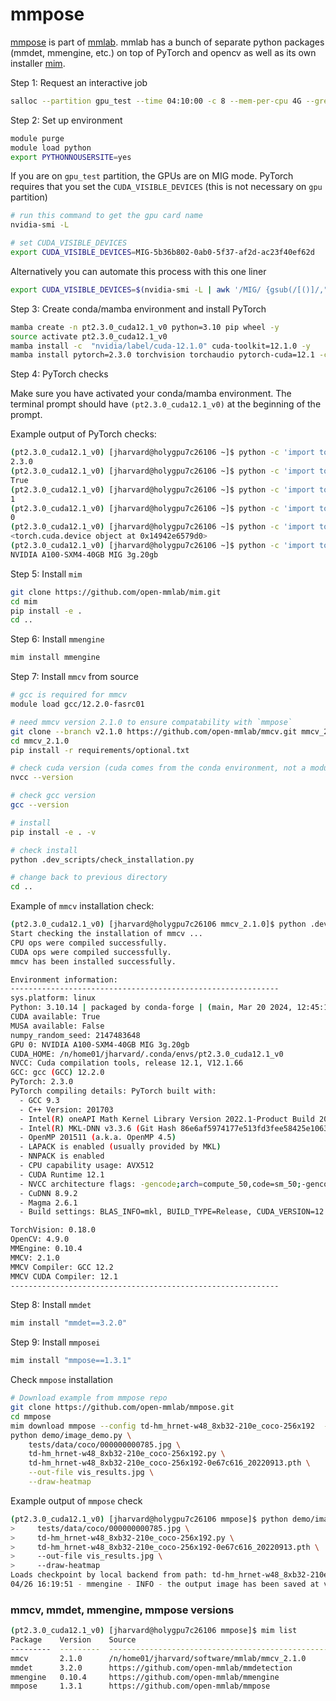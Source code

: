 # mmpose

[mmpose](https://github.com/open-mmlab/mmpose) is part of
[mmlab](https://github.com/open-mmlab). mmlab has a bunch of separate python
packages (mmdet, mmengine, etc.) on top of PyTorch and opencv as well as its own
installer [mim](https://github.com/open-mmlab/mim).

Step 1: Request an interactive job

```bash
salloc --partition gpu_test --time 04:10:00 -c 8 --mem-per-cpu 4G --gres=gpu:1
```

Step 2: Set up environment

```bash
module purge
module load python
export PYTHONNOUSERSITE=yes
```

If you are on `gpu_test` partition, the GPUs are on MIG mode. PyTorch requires
that you set the `CUDA_VISIBLE_DEVICES` (this is not necessary on `gpu`
partition)

```bash
# run this command to get the gpu card name
nvidia-smi -L

# set CUDA_VISIBLE_DEVICES
export CUDA_VISIBLE_DEVICES=MIG-5b36b802-0ab0-5f37-af2d-ac23f40ef62d
```

Alternatively you can automate this process with this one liner

```bash
export CUDA_VISIBLE_DEVICES=$(nvidia-smi -L | awk '/MIG/ {gsub(/[()]/,"");print $NF}')
```


Step 3: Create conda/mamba environment and install PyTorch

```bash
mamba create -n pt2.3.0_cuda12.1_v0 python=3.10 pip wheel -y
source activate pt2.3.0_cuda12.1_v0
mamba install -c  "nvidia/label/cuda-12.1.0" cuda-toolkit=12.1.0 -y
mamba install pytorch=2.3.0 torchvision torchaudio pytorch-cuda=12.1 -c pytorch -c nvidia -y
```

Step 4: PyTorch checks

Make sure you have activated your conda/mamba environment. The terminal prompt
should have `(pt2.3.0_cuda12.1_v0)` at the beginning of the prompt.

Example output of PyTorch checks:

```bash
(pt2.3.0_cuda12.1_v0) [jharvard@holygpu7c26106 ~]$ python -c 'import torch;print(torch.__version__)'
2.3.0
(pt2.3.0_cuda12.1_v0) [jharvard@holygpu7c26106 ~]$ python -c 'import torch;print(torch.cuda.is_available())'
True
(pt2.3.0_cuda12.1_v0) [jharvard@holygpu7c26106 ~]$ python -c 'import torch;print(torch.cuda.device_count())'
1
(pt2.3.0_cuda12.1_v0) [jharvard@holygpu7c26106 ~]$ python -c 'import torch;print(torch.cuda.current_device())'
0
(pt2.3.0_cuda12.1_v0) [jharvard@holygpu7c26106 ~]$ python -c 'import torch;print(torch.cuda.device(0))'
<torch.cuda.device object at 0x14942e6579d0>
(pt2.3.0_cuda12.1_v0) [jharvard@holygpu7c26106 ~]$ python -c 'import torch;print(torch.cuda.get_device_name(0))'
NVIDIA A100-SXM4-40GB MIG 3g.20gb
```

Step 5: Install `mim`

```bash
git clone https://github.com/open-mmlab/mim.git
cd mim
pip install -e .
cd ..
```

Step 6: Install `mmengine`

```bash
mim install mmengine
```

Step 7: Install `mmcv` from source


```bash
# gcc is required for mmcv
module load gcc/12.2.0-fasrc01

# need mmcv version 2.1.0 to ensure compatability with `mmpose`
git clone --branch v2.1.0 https://github.com/open-mmlab/mmcv.git mmcv_2.1.0
cd mmcv_2.1.0
pip install -r requirements/optional.txt

# check cuda version (cuda comes from the conda environment, not a module)
nvcc --version

# check gcc version
gcc --version

# install
pip install -e . -v

# check install
python .dev_scripts/check_installation.py

# change back to previous directory
cd ..
```

Example of `mmcv` installation check:



```bash
(pt2.3.0_cuda12.1_v0) [jharvard@holygpu7c26106 mmcv_2.1.0]$ python .dev_scripts/check_installation.py
Start checking the installation of mmcv ...
CPU ops were compiled successfully.
CUDA ops were compiled successfully.
mmcv has been installed successfully.

Environment information:
------------------------------------------------------------
sys.platform: linux
Python: 3.10.14 | packaged by conda-forge | (main, Mar 20 2024, 12:45:18) [GCC 12.3.0]
CUDA available: True
MUSA available: False
numpy_random_seed: 2147483648
GPU 0: NVIDIA A100-SXM4-40GB MIG 3g.20gb
CUDA_HOME: /n/home01/jharvard/.conda/envs/pt2.3.0_cuda12.1_v0
NVCC: Cuda compilation tools, release 12.1, V12.1.66
GCC: gcc (GCC) 12.2.0
PyTorch: 2.3.0
PyTorch compiling details: PyTorch built with:
  - GCC 9.3
  - C++ Version: 201703
  - Intel(R) oneAPI Math Kernel Library Version 2022.1-Product Build 20220311 for Intel(R) 64 architecture applications
  - Intel(R) MKL-DNN v3.3.6 (Git Hash 86e6af5974177e513fd3fee58425e1063e7f1361)
  - OpenMP 201511 (a.k.a. OpenMP 4.5)
  - LAPACK is enabled (usually provided by MKL)
  - NNPACK is enabled
  - CPU capability usage: AVX512
  - CUDA Runtime 12.1
  - NVCC architecture flags: -gencode;arch=compute_50,code=sm_50;-gencode;arch=compute_60,code=sm_60;-gencode;arch=compute_61,code=sm_61;-gencode;arch=compute_70,code=sm_70;-gencode;arch=compute_75,code=sm_75;-gencode;arch=compute_80,code=sm_80;-gencode;arch=compute_86,code=sm_86;-gencode;arch=compute_90,code=sm_90
  - CuDNN 8.9.2
  - Magma 2.6.1
  - Build settings: BLAS_INFO=mkl, BUILD_TYPE=Release, CUDA_VERSION=12.1, CUDNN_VERSION=8.9.2, CXX_COMPILER=/opt/rh/devtoolset-9/root/usr/bin/c++, CXX_FLAGS= -D_GLIBCXX_USE_CXX11_ABI=0 -fabi-version=11 -fvisibility-inlines-hidden -DUSE_PTHREADPOOL -DNDEBUG -DUSE_KINETO -DLIBKINETO_NOROCTRACER -DUSE_FBGEMM -DUSE_QNNPACK -DUSE_PYTORCH_QNNPACK -DUSE_XNNPACK -DSYMBOLICATE_MOBILE_DEBUG_HANDLE -O2 -fPIC -Wall -Wextra -Werror=return-type -Werror=non-virtual-dtor -Werror=bool-operation -Wnarrowing -Wno-missing-field-initializers -Wno-type-limits -Wno-array-bounds -Wno-unknown-pragmas -Wno-unused-parameter -Wno-unused-function -Wno-unused-result -Wno-strict-overflow -Wno-strict-aliasing -Wno-stringop-overflow -Wsuggest-override -Wno-psabi -Wno-error=pedantic -Wno-error=old-style-cast -Wno-missing-braces -fdiagnostics-color=always -faligned-new -Wno-unused-but-set-variable -Wno-maybe-uninitialized -fno-math-errno -fno-trapping-math -Werror=format -Wno-stringop-overflow, LAPACK_INFO=mkl, PERF_WITH_AVX=1, PERF_WITH_AVX2=1, PERF_WITH_AVX512=1, TORCH_VERSION=2.3.0, USE_CUDA=ON, USE_CUDNN=ON, USE_CUSPARSELT=1, USE_EXCEPTION_PTR=1, USE_GFLAGS=OFF, USE_GLOG=OFF, USE_GLOO=ON, USE_MKL=ON, USE_MKLDNN=ON, USE_MPI=OFF, USE_NCCL=ON, USE_NNPACK=ON, USE_OPENMP=ON, USE_ROCM=OFF, USE_ROCM_KERNEL_ASSERT=OFF,

TorchVision: 0.18.0
OpenCV: 4.9.0
MMEngine: 0.10.4
MMCV: 2.1.0
MMCV Compiler: GCC 12.2
MMCV CUDA Compiler: 12.1
------------------------------------------------------------
```

Step 8: Install `mmdet`

```bash
mim install "mmdet==3.2.0"
```

Step 9: Install `mmposei`

```bash
mim install "mmpose==1.3.1"
```

Check `mmpose` installation

```bash
# Download example from mmpose repo
git clone https://github.com/open-mmlab/mmpose.git
cd mmpose
mim download mmpose --config td-hm_hrnet-w48_8xb32-210e_coco-256x192  --dest .
python demo/image_demo.py \
    tests/data/coco/000000000785.jpg \
    td-hm_hrnet-w48_8xb32-210e_coco-256x192.py \
    td-hm_hrnet-w48_8xb32-210e_coco-256x192-0e67c616_20220913.pth \
    --out-file vis_results.jpg \
    --draw-heatmap
```

Example output of `mmpose` check

```bash
(pt2.3.0_cuda12.1_v0) [jharvard@holygpu7c26106 mmpose]$ python demo/image_demo.py \
>     tests/data/coco/000000000785.jpg \
>     td-hm_hrnet-w48_8xb32-210e_coco-256x192.py \
>     td-hm_hrnet-w48_8xb32-210e_coco-256x192-0e67c616_20220913.pth \
>     --out-file vis_results.jpg \
>     --draw-heatmap
Loads checkpoint by local backend from path: td-hm_hrnet-w48_8xb32-210e_coco-256x192-0e67c616_20220913.pth
04/26 16:19:51 - mmengine - INFO - the output image has been saved at vis_results.jpg
```

### mmcv, mmdet, mmengine, mmpose versions

```bash
(pt2.3.0_cuda12.1_v0) [jharvard@holygpu7c26106 mmpose]$ mim list
Package    Version    Source
---------  ---------  --------------------------------------------------
mmcv       2.1.0      /n/home01/jharvard/software/mmlab/mmcv_2.1.0
mmdet      3.2.0      https://github.com/open-mmlab/mmdetection
mmengine   0.10.4     https://github.com/open-mmlab/mmengine
mmpose     1.3.1      https://github.com/open-mmlab/mmpose
```



